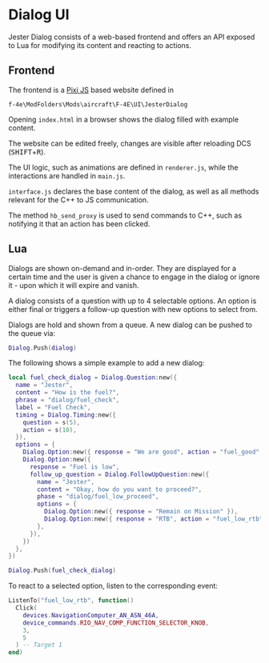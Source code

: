 # Dialog UI

Jester Dialog consists of a web-based frontend and offers an API exposed to Lua
for modifying its content and reacting to actions.

## Frontend

The frontend is a [Pixi JS](https://pixijs.com/) based website defined in

`f-4e\ModFolders\Mods\aircraft\F-4E\UI\JesterDialog`

Opening `index.html` in a browser shows the dialog filled with example content.

The website can be edited freely, changes are visible after reloading DCS
(<kbd>SHIFT</kbd>+<kbd>R</kbd>).

The UI logic, such as animations are defined in `renderer.js`, while the
interactions are handled in `main.js`.

`interface.js` declares the base content of the dialog, as well as all methods
relevant for the C++ to JS communication.

The method `hb_send_proxy` is used to send commands to C++, such as notifying it
that an action has been clicked.

## Lua

Dialogs are shown on-demand and in-order. They are displayed for a certain time
and the user is given a chance to engage in the dialog or ignore it - upon which
it will expire and vanish.

A dialog consists of a question with up to 4 selectable options. An option is
either final or triggers a follow-up question with new options to select from.

Dialogs are hold and shown from a queue. A new dialog can be pushed to the queue
via:

```lua
Dialog.Push(dialog)
```

The following shows a simple example to add a new dialog:

```lua
local fuel_check_dialog = Dialog.Question:new({
  name = "Jester",
  content = "How is the fuel?",
  phrase = "dialog/fuel_check",
  label = "Fuel Check",
  timing = Dialog.Timing:new({
    question = s(5),
    action = s(10),
  }),
  options = {
    Dialog.Option:new({ response = "We are good", action = "fuel_good" }),
    Dialog.Option:new({
      response = "Fuel is low",
      follow_up_question = Dialog.FollowUpQuestion:new({
        name = "Jester",
        content = "Okay, how do you want to proceed?",
        phase = "dialog/fuel_low_proceed",
        options = {
          Dialog.Option:new({ response = "Remain on Mission" }),
          Dialog.Option:new({ response = "RTB", action = "fuel_low_rtb" })
        },
      }),
    })
  },
})

Dialog.Push(fuel_check_dialog)
```

To react to a selected option, listen to the corresponding event:

```lua
ListenTo("fuel_low_rtb", function()
  Click(
    devices.NavigationComputer_AN_ASN_46A,
    device_commands.RIO_NAV_COMP_FUNCTION_SELECTOR_KNOB,
    3,
    5
  ) -- Target 1
end)
```
